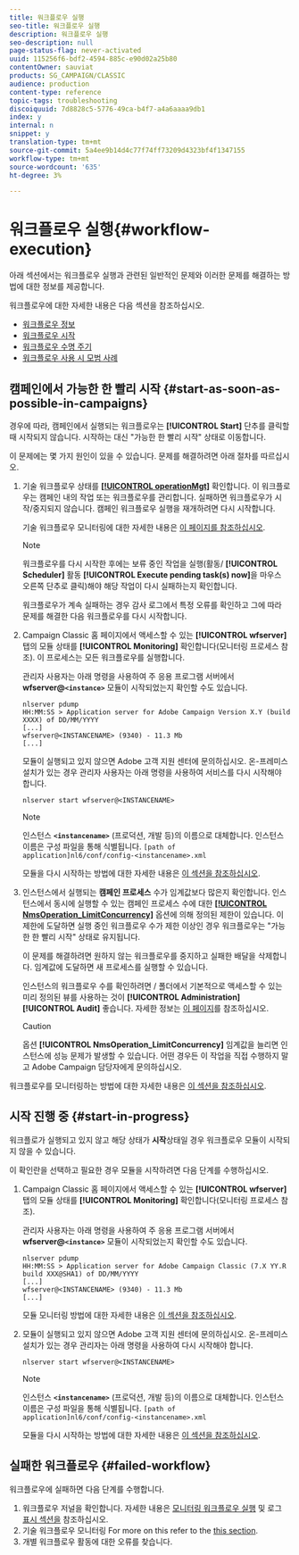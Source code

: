 ```yaml
---
title: 워크플로우 실행
seo-title: 워크플로우 실행
description: 워크플로우 실행
seo-description: null
page-status-flag: never-activated
uuid: 115256f6-bdf2-4594-885c-e90d02a25b80
contentOwner: sauviat
products: SG_CAMPAIGN/CLASSIC
audience: production
content-type: reference
topic-tags: troubleshooting
discoiquuid: 7d8828c5-5776-49ca-b4f7-a4a6aaaa9db1
index: y
internal: n
snippet: y
translation-type: tm+mt
source-git-commit: 5a4ee9b14d4c77f74ff73209d4323bf4f1347155
workflow-type: tm+mt
source-wordcount: '635'
ht-degree: 3%

---
```



# 워크플로우 실행{#workflow-execution}

아래 섹션에서는 워크플로우 실행과 관련된 일반적인 문제와 이러한 문제를 해결하는 방법에 대한 정보를 제공합니다.

워크플로우에 대한 자세한 내용은 다음 섹션을 참조하십시오.

* [워크플로우 정보](../../workflow/using/about-workflows.md)
* [워크플로우 시작](../../workflow/using/starting-a-workflow.md)
* [워크플로우 수명 주기](../../workflow/using/workflow-life-cycle.md)
* [워크플로우 사용 시 모범 사례](../../workflow/using/workflow-best-practices.md)

## 캠페인에서 가능한 한 빨리 시작 {#start-as-soon-as-possible-in-campaigns}

경우에 따라, 캠페인에서 실행되는 워크플로우는 **[!UICONTROL Start]** 단추를 클릭할 때 시작되지 않습니다. 시작하는 대신 &quot;가능한 한 빨리 시작&quot; 상태로 이동합니다.

이 문제에는 몇 가지 원인이 있을 수 있습니다. 문제를 해결하려면 아래 절차를 따르십시오.

1. 기술 워크플로우 상태를 [**[!UICONTROL operationMgt]**](../../workflow/using/campaign.md) 확인합니다. 이 워크플로우는 캠페인 내의 작업 또는 워크플로우를 관리합니다. 실패하면 워크플로우가 시작/중지되지 않습니다. 캠페인 워크플로우 실행을 재개하려면 다시 시작합니다.

   기술 워크플로우 모니터링에 대한 자세한 내용은 [이 페이지를 참조하십시오](../../workflow/using/monitoring-technical-workflows.md).

   >[!NOTE]
   >
   >워크플로우를 다시 시작한 후에는 보류 중인 작업을 실행(활동/ **[!UICONTROL Scheduler]** 활동 **[!UICONTROL Execute pending task(s) now]**&#x200B;을 마우스 오른쪽 단추로 클릭)해야 해당 작업이 다시 실패하는지 확인합니다.

   워크플로우가 계속 실패하는 경우 감사 로그에서 특정 오류를 확인하고 그에 따라 문제를 해결한 다음 워크플로우를 다시 시작합니다.

1. Campaign Classic 홈 페이지에서 액세스할 수 있는 **[!UICONTROL wfserver]** 탭의 모듈 상태를 **[!UICONTROL Monitoring]** 확인합니다(모니터링 프로세스 [](../../production/using/monitoring-processes.md)참조). 이 프로세스는 모든 워크플로우를 실행합니다.

   관리자 사용자는 아래 명령을 사용하여 주 응용 프로그램 서버에서 **wfserver@`<instance>`** 모듈이 시작되었는지 확인할 수도 있습니다.

   ```
   nlserver pdump
   HH:MM:SS > Application server for Adobe Campaign Version X.Y (build XXXX) of DD/MM/YYYY
   [...]
   wfserver@<INSTANCENAME> (9340) - 11.3 Mb
   [...]
   ```

   모듈이 실행되고 있지 않으면 Adobe 고객 지원 센터에 문의하십시오. 온-프레미스 설치가 있는 경우 관리자 사용자는 아래 명령을 사용하여 서비스를 다시 시작해야 합니다.

   ```
   nlserver start wfserver@<INSTANCENAME>
   ```

   >[!NOTE]
   >
   >인스턴스 **`<instancename>`** (프로덕션, 개발 등)의 이름으로 대체합니다. 인스턴스 이름은 구성 파일을 통해 식별됩니다.
   >`[path of application]nl6/conf/config-<instancename>.xml`

   모듈을 다시 시작하는 방법에 대한 자세한 내용은 [이 섹션을 참조하십시오](../../production/using/usual-commands.md#module-launch-commands).

1. 인스턴스에서 실행되는 **캠페인 프로세스** 수가 임계값보다 많은지 확인합니다. 인스턴스에서 동시에 실행할 수 있는 캠페인 프로세스 수에 대한 [**[!UICONTROL NmsOperation_LimitConcurrency]**](../../installation/using/configuring-campaign-options.md#campaign-e-workflow-management) 옵션에 의해 정의된 제한이 있습니다. 이 제한에 도달하면 실행 중인 워크플로우 수가 제한 이상인 경우 워크플로우는 &quot;가능한 한 빨리 시작&quot; 상태로 유지됩니다.

   이 문제를 해결하려면 원하지 않는 워크플로우를 중지하고 실패한 배달을 삭제합니다. 임계값에 도달하면 새 프로세스를 실행할 수 있습니다.

   인스턴스의 워크플로우 수를 확인하려면 / 폴더에서 기본적으로 액세스할 수 있는 미리 정의된 뷰를 사용하는 것이 **[!UICONTROL Administration]** **[!UICONTROL Audit]** 좋습니다. 자세한 정보는 [이 페이지](../../workflow/using/monitoring-workflow-execution.md#filtering-workflows-status)를 참조하십시오.

   >[!CAUTION]
   >
   >옵션 **[!UICONTROL NmsOperation_LimitConcurrency]** 임계값을 늘리면 인스턴스에 성능 문제가 발생할 수 있습니다. 어떤 경우든 이 작업을 직접 수행하지 말고 Adobe Campaign 담당자에게 문의하십시오.

워크플로우를 모니터링하는 방법에 대한 자세한 내용은 [이 섹션을 참조하십시오](../../workflow/using/monitoring-workflow-execution.md).

## 시작 진행 중 {#start-in-progress}

워크플로가 실행되고 있지 않고 해당 상태가 **시작**&#x200B;상태일 경우 워크플로우 모듈이 시작되지 않을 수 있습니다.

이 확인란을 선택하고 필요한 경우 모듈을 시작하려면 다음 단계를 수행하십시오.

1. Campaign Classic 홈 페이지에서 액세스할 수 있는 **[!UICONTROL wfserver]** 탭의 모듈 상태를 **[!UICONTROL Monitoring]** 확인합니다(모니터링 프로세스 [](../../production/using/monitoring-processes.md)참조).

   관리자 사용자는 아래 명령을 사용하여 주 응용 프로그램 서버에서 **wfserver@`<instance>`** 모듈이 시작되었는지 확인할 수도 있습니다.

   ```
   nlserver pdump
   HH:MM:SS > Application server for Adobe Campaign Classic (7.X YY.R build XXX@SHA1) of DD/MM/YYYY
   [...]
   wfserver@<INSTANCENAME> (9340) - 11.3 Mb
   [...]
   ```

   모듈 모니터링 방법에 대한 자세한 내용은 [이 섹션을 참조하십시오](../../production/using/usual-commands.md#monitoring-commands-).

1. 모듈이 실행되고 있지 않으면 Adobe 고객 지원 센터에 문의하십시오. 온-프레미스 설치가 있는 경우 관리자는 아래 명령을 사용하여 다시 시작해야 합니다.

   ```
   nlserver start wfserver@<INSTANCENAME>
   ```

   >[!NOTE]
   >
   >인스턴스 **`<instancename>`** (프로덕션, 개발 등)의 이름으로 대체합니다. 인스턴스 이름은 구성 파일을 통해 식별됩니다.
   >`[path of application]nl6/conf/config-<instancename>.xml`

   모듈을 다시 시작하는 방법에 대한 자세한 내용은 [이 섹션을 참조하십시오](../../production/using/usual-commands.md#module-launch-commands).

## 실패한 워크플로우 {#failed-workflow}

워크플로우에 실패하면 다음 단계를 수행합니다.

1. 워크플로우 저널을 확인합니다. 자세한 내용은 [모니터링 워크플로우 실행](../../workflow/using/monitoring-workflow-execution.md) 및 로그 [표시 섹션을](../../workflow/using/monitoring-workflow-execution.md#displaying-logs) 참조하십시오.
1. 기술 워크플로우 모니터링 For more on this refer to the [this section](../../workflow/using/monitoring-technical-workflows.md).
1. 개별 워크플로우 활동에 대한 오류를 찾습니다.
